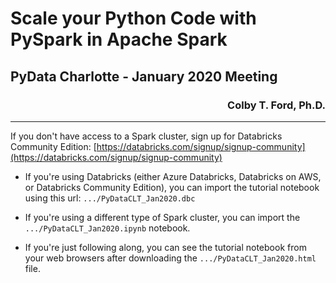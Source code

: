# Scale your Python Code with PySpark in Apache Spark
## PyData Charlotte - January 2020 Meeting

<h3 align="right">Colby T. Ford, Ph.D.</h3>

----------------------------------------

If you don't have access to a Spark cluster, sign up for Databricks Community Edition: [https://databricks.com/signup/signup-community](https://databricks.com/signup/signup-community)


- If you're using Databricks (either Azure Databricks, Databricks on AWS, or Databricks Community Edition), you can import the tutorial notebook using this url: `.../PyDataCLT_Jan2020.dbc`

- If you're using a different type of Spark cluster, you can import the `.../PyDataCLT_Jan2020.ipynb` notebook.

- If you're just following along, you can see the tutorial notebook from your web browsers after downloading the `.../PyDataCLT_Jan2020.html` file.
